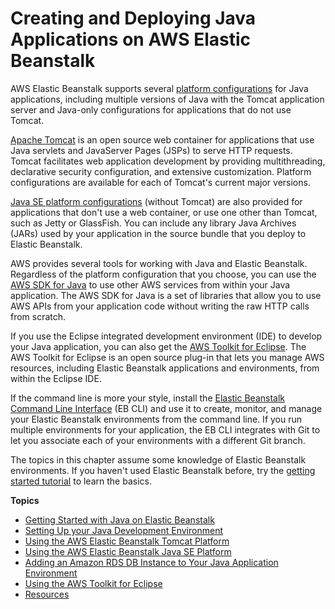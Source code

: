 # Creating and Deploying Java Applications on AWS Elastic Beanstalk<a name="create_deploy_Java"></a>

AWS Elastic Beanstalk supports several [platform configurations](concepts.platforms.md) for Java applications, including multiple versions of Java with the Tomcat application server and Java\-only configurations for applications that do not use Tomcat\.

[Apache Tomcat](java-tomcat-platform.md) is an open source web container for applications that use Java servlets and JavaServer Pages \(JSPs\) to serve HTTP requests\. Tomcat facilitates web application development by providing multithreading, declarative security configuration, and extensive customization\. Platform configurations are available for each of Tomcat's current major versions\.

[Java SE platform configurations](java-se-platform.md) \(without Tomcat\) are also provided for applications that don't use a web container, or use one other than Tomcat, such as Jetty or GlassFish\. You can include any library Java Archives \(JARs\) used by your application in the source bundle that you deploy to Elastic Beanstalk\.

AWS provides several tools for working with Java and Elastic Beanstalk\. Regardless of the platform configuration that you choose, you can use the [AWS SDK for Java](java-development-environment.md#java-development-environment-sdk) to use other AWS services from within your Java application\. The AWS SDK for Java is a set of libraries that allow you to use AWS APIs from your application code without writing the raw HTTP calls from scratch\.

If you use the Eclipse integrated development environment \(IDE\) to develop your Java application, you can also get the [AWS Toolkit for Eclipse](java-eclipsetoolkit.md)\. The AWS Toolkit for Eclipse is an open source plug\-in that lets you manage AWS resources, including Elastic Beanstalk applications and environments, from within the Eclipse IDE\.

If the command line is more your style, install the [Elastic Beanstalk Command Line Interface](eb-cli3.md) \(EB CLI\) and use it to create, monitor, and manage your Elastic Beanstalk environments from the command line\. If you run multiple environments for your application, the EB CLI integrates with Git to let you associate each of your environments with a different Git branch\.

The topics in this chapter assume some knowledge of Elastic Beanstalk environments\. If you haven't used Elastic Beanstalk before, try the [getting started tutorial](GettingStarted.md) to learn the basics\.

**Topics**
+ [Getting Started with Java on Elastic Beanstalk](java-getstarted.md)
+ [Setting Up your Java Development Environment](java-development-environment.md)
+ [Using the AWS Elastic Beanstalk Tomcat Platform](java-tomcat-platform.md)
+ [Using the AWS Elastic Beanstalk Java SE Platform](java-se-platform.md)
+ [Adding an Amazon RDS DB Instance to Your Java Application Environment](java-rds.md)
+ [Using the AWS Toolkit for Eclipse](java-eclipsetoolkit.md)
+ [Resources](create_deploy_Java.resources.md)
